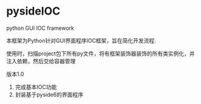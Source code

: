 # pysideIOC
python GUI IOC framework

本框架为Python针对GUI界面程序IOC框架，旨在简化开发流程.

使用时，扫描project包下所有py文件，将有框架装饰器装饰的所有类实例化，并注入依赖，然后交给容器管理


版本1.0

1. 完成基本IOC功能
2. 封装基于pyside6的界面程序

